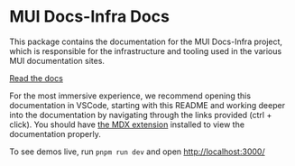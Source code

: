 # MUI Docs-Infra Docs

This package contains the documentation for the MUI Docs-Infra project, which is responsible for the infrastructure and tooling used in the various MUI documentation sites.

[Read the docs](./app/page.mdx)

For the most immersive experience, we recommend opening this documentation in VSCode, starting with this README and working deeper into the documentation by navigating through the links provided (ctrl + click). You should have [the MDX extension](https://marketplace.visualstudio.com/items?itemName=unifiedjs.vscode-mdx) installed to view the documentation properly.

To see demos live, run `pnpm run dev` and open <http://localhost:3000/>
